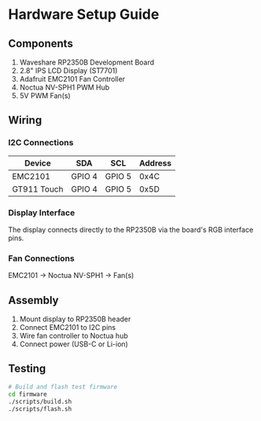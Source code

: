 # Hardware Setup Guide

## Components

1. Waveshare RP2350B Development Board
2. 2.8" IPS LCD Display (ST7701)
3. Adafruit EMC2101 Fan Controller
4. Noctua NV-SPH1 PWM Hub
5. 5V PWM Fan(s)

## Wiring

### I2C Connections

| Device | SDA | SCL | Address |
|--------|-----|-----|---------|
| EMC2101 | GPIO 4 | GPIO 5 | 0x4C |
| GT911 Touch | GPIO 4 | GPIO 5 | 0x5D |

### Display Interface

The display connects directly to the RP2350B via the board's RGB interface pins.

### Fan Connections

EMC2101 → Noctua NV-SPH1 → Fan(s)

## Assembly

1. Mount display to RP2350B header
2. Connect EMC2101 to I2C pins
3. Wire fan controller to Noctua hub
4. Connect power (USB-C or Li-ion)

## Testing

```bash
# Build and flash test firmware
cd firmware
./scripts/build.sh
./scripts/flash.sh
```

